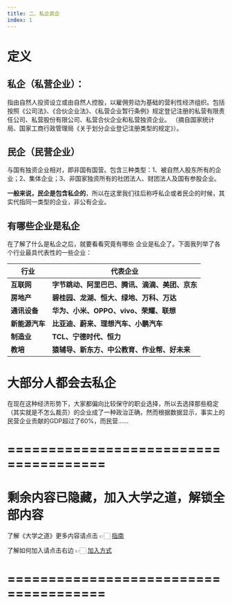 ```yaml
---
title: 二、私企民企
index: 1
---
```


# 定义

## **私企（私营企业）**：

指由自然人投资设立或由自然人控股，以雇佣劳动为基础的营利性经济组织。包括按照《公司法》、《合伙企业法》、《私营企业暂行条例》规定登记注册的私营有限责任公司、私营股份有限公司、私营合伙企业和私营独资企业。 （摘自国家统计局、国家工商行政管理局《关于划分企业登记注册类型的规定》）。

## **民企（民营企业）**

与国有独资企业相对，即非国有国营。包含三种类型：1、被自然人股东所有的企业；2、集体企业；3、非国家独资所有的社团法人、财团法人及国有参股企业。

**一般来说，民企是包含私企的**，所以在这里我们往后称呼私企或者民企的时候，其实代指同一类型的企业，非公有企业。

## 有哪些企业是私企

在了解了什么是私企之后，就要看看究竟有哪些                                                        企业是私企了。下面我列举了各个行业最具代表性的一些企业：

| **行业**       | **代表企业**                                   |
| -------------- | ---------------------------------------------- |
| **互联网**     | **字节跳动、阿里巴巴、腾讯、滴滴、美团、京东** |
| **房地产**     | **碧桂园、龙湖、恒大、绿地、万科、万达**       |
| **通讯设备**   | **华为、小米、OPPO、vivo、荣耀、联想**         |
| **新能源汽车** | **比亚迪、蔚来、理想汽车、小鹏汽车**           |
| **制造业**     | **TCL、宁德时代、恒力**                        |
| **教培**       | **猿辅导、新东方、中公教育、作业帮、好未来**   |

# 大部分人都会去私企

在现在这种经济形势下，大家都偏向比较保守的职业选择，所以去选择那些稳定（其实就是不怎么裁员）的企业成了一种政治正确，然而根据数据显示，事实上的民营企业贡献的GDP超过了60%，而民营……

# ======================================

# 剩余内容已隐藏，加入大学之道，解锁全部内容

了解《大学之道》更多内容请点击 👉🏻 [指南](/pay/daxuezhidao)

了解如何加入请点击右边 👉🏻 [加入方式](/pay/jiaru)

# ======================================